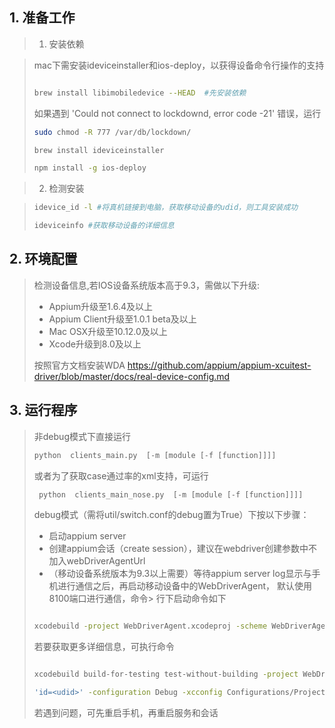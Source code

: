 ## 1. 准备工作

> 1. 安装依赖

>mac下需安装ideviceinstaller和ios-deploy，以获得设备命令行操作的支持
>
>
>  ```bash
>
> brew install libimobiledevice --HEAD  #先安装依赖
>
> ```
> 
> 如果遇到  'Could not connect to lockdownd, error code -21' 错误，运行
> ```bash 
> sudo chmod -R 777 /var/db/lockdown/
> 
>brew install ideviceinstaller
>
> npm install -g ios-deploy
> ```

>2. 检测安装

>```bash
> idevice_id -l #将真机链接到电脑，获取移动设备的udid，则工具安装成功
>
> ideviceinfo #获取移动设备的详细信息
>```
>


## 2. 环境配置
>
> 检测设备信息,若IOS设备系统版本高于9.3，需做以下升级:
>
> - Appium升级至1.6.4及以上
> - Appium Client升级至1.0.1 beta及以上
> - Mac OSX升级至10.12.0及以上
> - Xcode升级到8.0及以上
>
> 按照官方文档安装WDA https://github.com/appium/appium-xcuitest-driver/blob/master/docs/real-device-config.md
>

## 3. 运行程序
> 非debug模式下直接运行  
>  ```python
>  python  clients_main.py  [-m [module [-f [function]]]] 
>  ```
> 或者为了获取case通过率的xml支持，可运行
> ```python
>  python  clients_main_nose.py  [-m [module [-f [function]]]] 
> ```
> debug模式（需将util/switch.conf的debug置为True）下按以下步骤：
>
> - 启动appium server
> - 创建appium会话（create session），建议在webdriver创建参数中不加入webDriverAgentUrl
> - （移动设备系统版本为9.3以上需要）等待appium server log显示与手机进行通信之后，再启动移动设备中的WebDriverAgent， 默认使用8100端口进行通信，命令> 行下启动命令如下
>
>```bash
>
> xcodebuild -project WebDriverAgent.xcodeproj -scheme WebDriverAgentRunner -destination 'id=<udid>' test
>
>```
>若要获取更多详细信息，可执行命令
>```bash
>
> xcodebuild build-for-testing test-without-building -project WebDriverAgent.xcodeproj -scheme WebDriverAgentRunner -destination 
>
> 'id=<udid>' -configuration Debug -xcconfig Configurations/ProjectSettings.xcconfig
> 
>```
>
>若遇到问题，可先重启手机，再重启服务和会话


